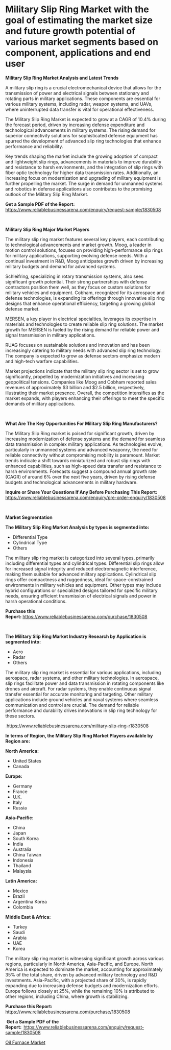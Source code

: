 <p><h1>Military Slip Ring Market with the goal of estimating the market size and future growth potential of various market segments based on component, applications and end user</h1></p><p><strong>Military Slip Ring Market Analysis and Latest Trends</strong></p>
<p><p>A military slip ring is a crucial electromechanical device that allows for the transmission of power and electrical signals between stationary and rotating parts in military applications. These components are essential for various military systems, including radar, weapon systems, and UAVs, where uninterrupted data transfer is vital for operational effectiveness.</p><p>The Military Slip Ring Market is expected to grow at a CAGR of 10.4% during the forecast period, driven by increasing defense expenditure and technological advancements in military systems. The rising demand for superior connectivity solutions for sophisticated defense equipment has spurred the development of advanced slip ring technologies that enhance performance and reliability.</p><p>Key trends shaping the market include the growing adoption of compact and lightweight slip rings, advancements in materials to improve durability and resistance to harsh environments, and the integration of slip rings with fiber optic technology for higher data transmission rates. Additionally, an increasing focus on modernization and upgrading of military equipment is further propelling the market. The surge in demand for unmanned systems and robotics in defense applications also contributes to the promising outlook of the Military Slip Ring Market.</p></p>
<p><strong>Get a Sample PDF of the Report:&nbsp;</strong> <a href="https://www.reliablebusinessarena.com/enquiry/request-sample/1830508?utm_campaign=1932&utm_medium=2&utm_source=Github&utm_content=ia&utm_term=19022025&utm_id=military-slip-ring">https://www.reliablebusinessarena.com/enquiry/request-sample/1830508</a></p>
<p>&nbsp;</p>
<p><strong>Military Slip Ring Major Market Players</strong></p>
<p><p>The military slip ring market features several key players, each contributing to technological advancements and market growth. Moog, a leader in motion control solutions, focuses on providing high-performance slip rings for military applications, supporting evolving defense needs. With a continual investment in R&D, Moog anticipates growth driven by increasing military budgets and demand for advanced systems.</p><p>Schleifring, specializing in rotary transmission systems, also sees significant growth potential. Their strong partnerships with defense contractors position them well, as they focus on custom solutions for military vehicles and equipment. Cobham, recognized for its aerospace and defense technologies, is expanding its offerings through innovative slip ring designs that enhance operational efficiency, targeting a growing global defense market.</p><p>MERSEN, a key player in electrical specialties, leverages its expertise in materials and technologies to create reliable slip ring solutions. The market growth for MERSEN is fueled by the rising demand for reliable power and signal transmission in military applications.</p><p>RUAG focuses on sustainable solutions and innovation and has been increasingly catering to military needs with advanced slip ring technology. The company is expected to grow as defense sectors emphasize modern and high-tech warfare capabilities.</p><p>Market projections indicate that the military slip ring sector is set to grow significantly, propelled by modernization initiatives and increasing geopolitical tensions. Companies like Moog and Cobham reported sales revenues of approximately $3 billion and $2.5 billion, respectively, illustrating their market presence. Overall, the competition intensifies as the market expands, with players enhancing their offerings to meet the specific demands of military applications.</p></p>
<p>&nbsp;</p>
<p><strong>What Are The Key Opportunities For Military Slip Ring Manufacturers?</strong></p>
<p><p>The Military Slip Ring market is poised for significant growth, driven by increasing modernization of defense systems and the demand for seamless data transmission in complex military applications. As technologies evolve, particularly in unmanned systems and advanced weaponry, the need for reliable connectivity without compromising mobility is paramount. Market trends indicate a shift towards miniaturized and robust slip rings with enhanced capabilities, such as high-speed data transfer and resistance to harsh environments. Forecasts suggest a compound annual growth rate (CAGR) of around 6% over the next five years, driven by rising defense budgets and technological advancements in military hardware.</p></p>
<p><strong>Inquire or Share Your Questions If Any Before Purchasing This Report:</strong> <a href="https://www.reliablebusinessarena.com/enquiry/pre-order-enquiry/1830508?utm_campaign=1932&utm_medium=2&utm_source=Github&utm_content=ia&utm_term=19022025&utm_id=military-slip-ring">https://www.reliablebusinessarena.com/enquiry/pre-order-enquiry/1830508</a></p>
<p>&nbsp;</p>
<p><strong>Market Segmentation</strong></p>
<p><strong>The Military Slip Ring Market Analysis by types is segmented into:</strong></p>
<p><ul><li>Differential Type</li><li>Cylindrical Type</li><li>Others</li></ul></p>
<p><p>The military slip ring market is categorized into several types, primarily including differential types and cylindrical types. Differential slip rings allow for increased signal integrity and reduced electromagnetic interference, making them suitable for advanced military applications. Cylindrical slip rings offer compactness and ruggedness, ideal for space-constrained environments in military vehicles and equipment. Other types may include hybrid configurations or specialized designs tailored for specific military needs, ensuring efficient transmission of electrical signals and power in harsh operational conditions.</p></p>
<p><strong>Purchase this Report:&nbsp;</strong><a href="https://www.reliablebusinessarena.com/purchase/1830508?utm_campaign=1932&utm_medium=2&utm_source=Github&utm_content=ia&utm_term=19022025&utm_id=military-slip-ring">https://www.reliablebusinessarena.com/purchase/1830508</a></p>
<p>&nbsp;</p>
<p><strong>The Military Slip Ring Market Industry Research by Application is segmented into:</strong></p>
<p><ul><li>Aero</li><li>Radar</li><li>Others</li></ul></p>
<p><p>The military slip ring market is essential for various applications, including aerospace, radar systems, and other military technologies. In aerospace, slip rings facilitate power and data transmission in rotating components like drones and aircraft. For radar systems, they enable continuous signal transfer essential for accurate monitoring and targeting. Other military applications include ground vehicles and naval systems where seamless communication and control are crucial. The demand for reliable performance and durability drives innovations in slip ring technology for these sectors.</p></p>
<p><a href="https://www.reliablebusinessarena.com/military-slip-ring-r1830508?utm_campaign=1932&utm_medium=2&utm_source=Github&utm_content=ia&utm_term=19022025&utm_id=military-slip-ring">&nbsp;https://www.reliablebusinessarena.com/military-slip-ring-r1830508</a></p>
<p><strong>In terms of Region, the Military Slip Ring Market Players available by Region are:</strong></p>
<p>
    <p> <strong> North America: </strong>
        <ul>
            <li>United States</li>
            <li>Canada</li>
        </ul>
        </p> 
    <p> <strong> Europe: </strong>
        <ul>
            <li>Germany</li>
            <li>France</li>
            <li>U.K.</li>
            <li>Italy</li>
            <li>Russia</li>
        </ul>
        </p> 
    <p> <strong> Asia-Pacific: </strong>
        <ul>
            <li>China</li>
            <li>Japan</li>
            <li>South Korea</li>
            <li>India</li>
            <li>Australia</li>
            <li>China Taiwan</li>
            <li>Indonesia</li>
            <li>Thailand</li>
            <li>Malaysia</li>
        </ul>
        </p> 
    <p> <strong> Latin America: </strong>
        <ul>
            <li>Mexico</li>
            <li>Brazil</li>
            <li>Argentina Korea</li>
            <li>Colombia</li>
        </ul>
        </p> 
    <p> <strong> Middle East & Africa: </strong>
        <ul>
            <li>Turkey</li>
            <li>Saudi</li>
            <li>Arabia</li>
            <li>UAE</li>
            <li>Korea</li>
        </ul>
    </p>
    </p>
<p><p>The military slip ring market is witnessing significant growth across various regions, particularly in North America, Asia-Pacific, and Europe. North America is expected to dominate the market, accounting for approximately 35% of the total share, driven by advanced military technology and R&D investments. Asia-Pacific, with a projected share of 30%, is rapidly expanding due to increasing defense budgets and modernization efforts. Europe follows closely at 25%, while the remaining 10% is attributed to other regions, including China, where growth is stabilizing.</p></p>
<p><strong>Purchase this Report: </strong><a href="https://www.reliablebusinessarena.com/purchase/1830508?utm_campaign=1932&utm_medium=2&utm_source=Github&utm_content=ia&utm_term=19022025&utm_id=military-slip-ring">https://www.reliablebusinessarena.com/purchase/1830508</a></p>
<p>&nbsp;<strong>Get a Sample PDF of the Report:&nbsp;&nbsp;</strong><a href="https://www.reliablebusinessarena.com/enquiry/request-sample/1830508?utm_campaign=1932&utm_medium=2&utm_source=Github&utm_content=ia&utm_term=19022025&utm_id=military-slip-ring">https://www.reliablebusinessarena.com/enquiry/request-sample/1830508</a></p>
<p><strong></strong></p>
<p><p><a href="https://github.com/luckyshygirl/Market-Research-Report-List-7/blob/main/oil-furnace-market.md?utm_campaign=1932&utm_medium=2&utm_source=Github&utm_content=ia&utm_term=19022025&utm_id=military-slip-ring">Oil Furnace Market</a></p></p>